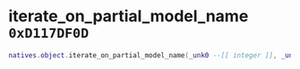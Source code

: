 # iterate_on_partial_model_name `0xD117DF0D`

```lua
natives.object.iterate_on_partial_model_name(_unk0 --[[ integer ]], _unk1 --[[ integer ]])
```